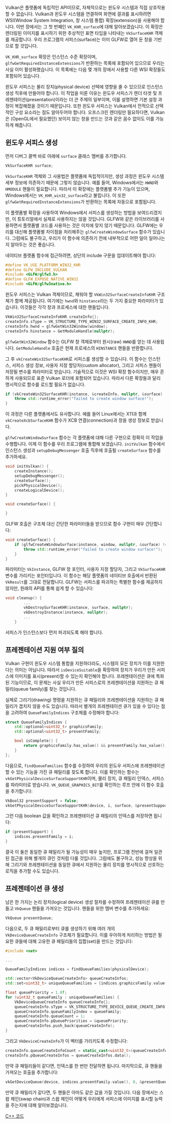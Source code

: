 ﻿Vulkan은 플랫폼에 독립적인 API이므로, 자체적으로는 윈도우 시스템과 직접 상호작용할 수 없습니다. Vulkan과 윈도우 시스템을 연결하여 화면에 결과를 표시하려면 WSI(Window System Integration, 창 시스템 통합) 확장(extension)을 사용해야 합니다. 이번 장에서는 그 첫 번째인 `VK_KHR_surface`에 대해 알아보겠습니다. 이 확장은 렌더링된 이미지를 표시하기 위한 추상적인 표면 타입을 나타내는 `VkSurfaceKHR` 객체를 제공합니다. 우리 프로그램의 서피스(surface)는 이미 GLFW로 열어 둔 창을 기반으로 할 것입니다.

`VK_KHR_surface` 확장은 인스턴스 수준 확장이며, `glfwGetRequiredInstanceExtensions`가 반환하는 목록에 포함되어 있으므로 우리는 사실 이미 활성화했습니다. 이 목록에는 다음 몇 개의 장에서 사용할 다른 WSI 확장들도 포함되어 있습니다.

윈도우 서피스는 물리 장치(physical device) 선택에 영향을 줄 수 있으므로 인스턴스 생성 직후에 만들어야 합니다. 이 작업을 미룬 이유는 윈도우 서피스가 렌더 타겟 및 프레젠테이션(presentation)이라는 더 큰 주제의 일부이며, 이를 설명하면 기본 설정 과정이 복잡해졌을 것이기 때문입니다. 또한 윈도우 서피스는 Vulkan에서 전적으로 선택적인 구성 요소라는 점도 알아두어야 합니다. 오프스크린 렌더링만 필요하다면, Vulkan은 (OpenGL에서 필요했던) 보이지 않는 창을 만드는 것과 같은 꼼수 없이도 이를 가능하게 해줍니다.

## 윈도우 서피스 생성

먼저 디버그 콜백 바로 아래에 `surface` 클래스 멤버를 추가합니다.

```c++
VkSurfaceKHR surface;
```

`VkSurfaceKHR` 객체와 그 사용법은 플랫폼에 독립적이지만, 생성 과정은 윈도우 시스템 세부 정보에 의존하기 때문에 그렇지 않습니다. 예를 들어, Windows에서는 `HWND`와 `HMODULE` 핸들이 필요합니다. 따라서 이 확장에는 플랫폼별 추가 기능이 있으며, Windows에서는 `VK_KHR_win32_surface`라고 불립니다. 이 또한 `glfwGetRequiredInstanceExtensions`가 반환하는 목록에 자동으로 포함됩니다.

이 플랫폼별 확장을 사용하여 Windows에서 서피스를 생성하는 방법을 보여드리겠지만, 이 튜토리얼에서 실제로 사용하지는 않을 것입니다. GLFW와 같은 라이브러리를 사용하면서 플랫폼별 코드를 사용하는 것은 이치에 맞지 않기 때문입니다. GLFW에는 우리를 대신해 플랫폼별 차이점을 처리해주는 `glfwCreateWindowSurface` 함수가 있습니다. 그럼에도 불구하고, 우리가 이 함수에 의존하기 전에 내부적으로 어떤 일이 일어나는지 알아두는 것은 좋습니다.

네이티브 플랫폼 함수에 접근하려면, 상단의 include 구문을 업데이트해야 합니다:

```c++
#define VK_USE_PLATFORM_WIN32_KHR
#define GLFW_INCLUDE_VULKAN
#include <GLFW/glfw3.h>
#define GLFW_EXPOSE_NATIVE_WIN32
#include <GLFW/glfw3native.h>
```

윈도우 서피스는 Vulkan 객체이므로, 채워야 할 `VkWin32SurfaceCreateInfoKHR` 구조체가 함께 제공됩니다. 여기에는 `hwnd`와 `hinstance`라는 두 가지 중요한 파라미터가 있습니다. 이것들은 각각 창과 프로세스에 대한 핸들입니다.

```c++
VkWin32SurfaceCreateInfoKHR createInfo{};
createInfo.sType = VK_STRUCTURE_TYPE_WIN32_SURFACE_CREATE_INFO_KHR;
createInfo.hwnd = glfwGetWin32Window(window);
createInfo.hinstance = GetModuleHandle(nullptr);
```

`glfwGetWin32Window` 함수는 GLFW 창 객체로부터 원시(raw) `HWND`를 얻는 데 사용됩니다. `GetModuleHandle` 호출은 현재 프로세스의 `HINSTANCE` 핸들을 반환합니다.

그 후 `vkCreateWin32SurfaceKHR`로 서피스를 생성할 수 있습니다. 이 함수는 인스턴스, 서피스 생성 정보, 사용자 지정 할당자(custom allocator), 그리고 서피스 핸들이 저장될 변수를 파라미터로 받습니다. 기술적으로 이것은 WSI 확장 함수이지만, 매우 흔하게 사용되므로 표준 Vulkan 로더에 포함되어 있습니다. 따라서 다른 확장들과 달리 명시적으로 함수를 로드할 필요가 없습니다.

```c++
if (vkCreateWin32SurfaceKHR(instance, &createInfo, nullptr, &surface) != VK_SUCCESS) {
    throw std::runtime_error("failed to create window surface!");
}
```

이 과정은 다른 플랫폼에서도 유사합니다. 예를 들어 Linux에서는 X11과 함께 `vkCreateXcbSurfaceKHR` 함수가 XCB 연결(connection)과 창을 생성 정보로 받습니다.

`glfwCreateWindowSurface` 함수는 각 플랫폼에 대해 다른 구현으로 정확히 이 작업을 수행합니다. 이제 이 함수를 우리 프로그램에 통합해 보겠습니다. `initVulkan` 함수에서 인스턴스 생성과 `setupDebugMessenger` 호출 직후에 호출될 `createSurface` 함수를 추가하세요.

```c++
void initVulkan() {
    createInstance();
    setupDebugMessenger();
    createSurface();
    pickPhysicalDevice();
    createLogicalDevice();
}

void createSurface() {

}
```

GLFW 호출은 구조체 대신 간단한 파라미터들을 받으므로 함수 구현이 매우 간단합니다:

```c++
void createSurface() {
    if (glfwCreateWindowSurface(instance, window, nullptr, &surface) != VK_SUCCESS) {
        throw std::runtime_error("failed to create window surface!");
    }
}
```

파라미터는 `VkInstance`, GLFW 창 포인터, 사용자 지정 할당자, 그리고 `VkSurfaceKHR` 변수를 가리키는 포인터입니다. 이 함수는 해당 플랫폼의 네이티브 호출에서 반환된 `VkResult`를 그대로 전달합니다. GLFW는 서피스를 파괴하는 특별한 함수를 제공하지 않지만, 원래의 API를 통해 쉽게 할 수 있습니다:

```c++
void cleanup() {
        ...
        vkDestroySurfaceKHR(instance, surface, nullptr);
        vkDestroyInstance(instance, nullptr);
        ...
    }
```

서피스가 인스턴스보다 먼저 파괴되도록 해야 합니다.

## 프레젠테이션 지원 여부 질의

Vulkan 구현이 윈도우 시스템 통합을 지원하더라도, 시스템의 모든 장치가 이를 지원한다는 의미는 아닙니다. 따라서 `isDeviceSuitable`을 확장하여 장치가 우리가 만든 서피스에 이미지를 표시(present)할 수 있는지 확인해야 합니다. 프레젠테이션은 큐에 특화된 기능이므로, 이 문제는 사실 우리가 만든 서피스로의 프레젠테이션을 지원하는 큐 패밀리(queue family)를 찾는 것입니다.

실제로 그리기(drawing) 명령을 지원하는 큐 패밀리와 프레젠테이션을 지원하는 큐 패밀리가 겹치지 않을 수도 있습니다. 따라서 별개의 프레젠테이션 큐가 있을 수 있다는 점을 고려하여 `QueueFamilyIndices` 구조체를 수정해야 합니다:

```c++
struct QueueFamilyIndices {
    std::optional<uint32_t> graphicsFamily;
    std::optional<uint32_t> presentFamily;

    bool isComplete() {
        return graphicsFamily.has_value() && presentFamily.has_value();
    }
};
```

다음으로, `findQueueFamilies` 함수를 수정하여 우리의 윈도우 서피스에 프레젠테이션할 수 있는 기능을 가진 큐 패밀리를 찾도록 합니다. 이를 확인하는 함수는 `vkGetPhysicalDeviceSurfaceSupportKHR`이며, 물리 장치, 큐 패밀리 인덱스, 서피스를 파라미터로 받습니다. `VK_QUEUE_GRAPHICS_BIT`를 확인하는 루프 안에 이 함수 호출을 추가합니다:

```c++
VkBool32 presentSupport = false;
vkGetPhysicalDeviceSurfaceSupportKHR(device, i, surface, &presentSupport);
```

그런 다음 boolean 값을 확인하고 프레젠테이션 큐 패밀리의 인덱스를 저장하면 됩니다:

```c++
if (presentSupport) {
    indices.presentFamily = i;
}
```

결국 이 둘은 동일한 큐 패밀리가 될 가능성이 매우 높지만, 프로그램 전반에 걸쳐 일관된 접근을 위해 별개의 큐인 것처럼 다룰 것입니다. 그럼에도 불구하고, 성능 향상을 위해 그리기와 프레젠테이션을 동일한 큐에서 지원하는 물리 장치를 명시적으로 선호하는 로직을 추가할 수도 있습니다.

## 프레젠테이션 큐 생성

남은 한 가지는 논리 장치(logical device) 생성 절차를 수정하여 프레젠테이션 큐를 만들고 `VkQueue` 핸들을 가져오는 것입니다. 핸들을 위한 멤버 변수를 추가하세요:

```c++
VkQueue presentQueue;
```

다음으로, 두 큐 패밀리로부터 큐를 생성하기 위해 여러 개의 `VkDeviceQueueCreateInfo` 구조체가 필요합니다. 이를 우아하게 처리하는 방법은 필요한 큐들에 대해 고유한 큐 패밀리들의 집합(set)을 만드는 것입니다:

```c++
#include <set>

...

QueueFamilyIndices indices = findQueueFamilies(physicalDevice);

std::vector<VkDeviceQueueCreateInfo> queueCreateInfos;
std::set<uint32_t> uniqueQueueFamilies = {indices.graphicsFamily.value(), indices.presentFamily.value()};

float queuePriority = 1.0f;
for (uint32_t queueFamily : uniqueQueueFamilies) {
    VkDeviceQueueCreateInfo queueCreateInfo{};
    queueCreateInfo.sType = VK_STRUCTURE_TYPE_DEVICE_QUEUE_CREATE_INFO;
    queueCreateInfo.queueFamilyIndex = queueFamily;
    queueCreateInfo.queueCount = 1;
    queueCreateInfo.pQueuePriorities = &queuePriority;
    queueCreateInfos.push_back(queueCreateInfo);
}
```

그리고 `VkDeviceCreateInfo`가 이 벡터를 가리키도록 수정합니다:

```c++
createInfo.queueCreateInfoCount = static_cast<uint32_t>(queueCreateInfos.size());
createInfo.pQueueCreateInfos = queueCreateInfos.data();
```

만약 큐 패밀리들이 같다면, 인덱스를 한 번만 전달하면 됩니다. 마지막으로, 큐 핸들을 가져오는 호출을 추가합니다:

```c++
vkGetDeviceQueue(device, indices.presentFamily.value(), 0, &presentQueue);
```

만약 큐 패밀리가 같다면, 두 핸들은 아마도 같은 값을 가질 것입니다. 다음 장에서는 스왑 체인(swap chain)과 스왑 체인이 어떻게 우리에게 서피스에 이미지를 표시할 능력을 주는지에 대해 알아보겠습니다.

[C++ 코드](/code/05_window_surface.cpp)